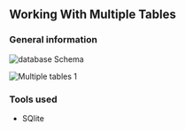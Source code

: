 ## Working With Multiple Tables

### General information

![database Schema](https://user-images.githubusercontent.com/89424060/155832535-28498cdd-4096-4954-b60e-2b8abb46f356.png)

![Multiple tables 1](https://user-images.githubusercontent.com/89424060/155832539-ea6b31b8-b063-42ff-966d-9de5cb312d2d.png)

### Tools used
 + SQlite
